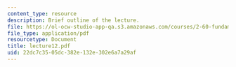 ```yaml
---
content_type: resource
description: Brief outline of the lecture.
file: https://ol-ocw-studio-app-qa.s3.amazonaws.com/courses/2-60-fundamentals-of-advanced-energy-conversion-spring-2004/22dc7c3505dc382e132e302e6a7a29af_lecture12.pdf
file_type: application/pdf
resourcetype: Document
title: lecture12.pdf
uid: 22dc7c35-05dc-382e-132e-302e6a7a29af
---
```

